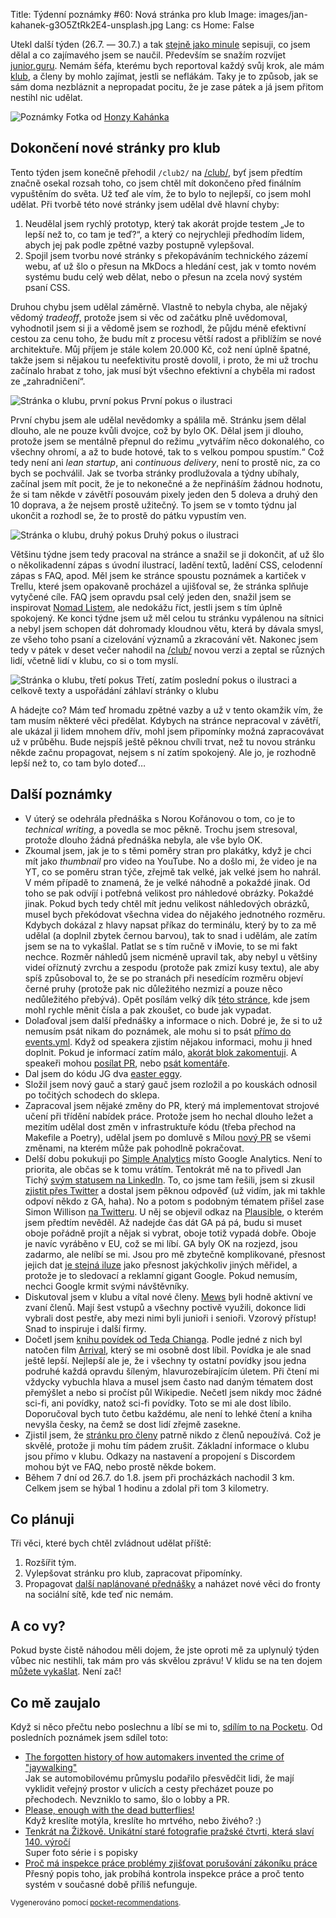 Title: Týdenní poznámky #60: Nová stránka pro klub
Image: images/jan-kahanek-g3O5ZtRk2E4-unsplash.jpg
Lang: cs
Home: False


Utekl další týden (26.7. — 30.7.) a tak [stejně jako minule]({filename}/2021-07-25_tydenni-poznamky-59-plakatky-na-prednasky.md) sepisuji, co jsem dělal a co zajímavého jsem se naučil. Především se snažím rozvíjet [junior.guru](https://junior.guru/). Nemám šéfa, kterému bych reportoval každý svůj krok, ale mám [klub](https://junior.guru/club/), a členy by mohlo zajímat, jestli se neflákám. Taky je to způsob, jak se sám doma nezbláznit a nepropadat pocitu, že je zase pátek a já jsem přitom nestihl nic udělat.

![Poznámky]({static}/images/jan-kahanek-g3O5ZtRk2E4-unsplash.jpg)
Fotka od [Honzy Kahánka](https://unsplash.com/@honza_kahanek)


## Dokončení nové stránky pro klub

Tento týden jsem konečně přehodil `/club2/` na [/club/](https://junior.guru/club/), byť jsem předtím značně osekal rozsah toho, co jsem chtěl mít dokončeno před finálním vypuštěním do světa. Už teď ale vím, že to bylo to nejlepší, co jsem mohl udělat. Při tvorbě této nové stránky jsem udělal dvě hlavní chyby:

1. Neudělal jsem rychlý prototyp, který tak akorát projde testem „Je to lepší než to, co tam je teď?“, a který co nejrychleji předhodím lidem, abych jej pak podle zpětné vazby postupně vylepšoval.
2. Spojil jsem tvorbu nové stránky s překopáváním technického zázemí webu, ať už šlo o přesun na MkDocs a hledání cest, jak v tomto novém systému budu celý web dělat, nebo o přesun na zcela nový systém psaní CSS.

Druhou chybu jsem udělal záměrně. Vlastně to nebyla chyba, ale nějaký vědomý _tradeoff_, protože jsem si věc od začátku plně uvědomoval, vyhodnotil jsem si ji a vědomě jsem se rozhodl, že půjdu méně efektivní cestou za cenu toho, že budu mít z procesu větší radost a přiblížím se nové architektuře. Můj příjem je stále kolem 20.000 Kč, což není úplně špatné, takže jsem si nějakou tu neefektivitu prostě dovolil, i proto, že mi už trochu začínalo hrabat z toho, jak musí být všechno efektivní a chyběla mi radost ze „zahradničení“.

![Stránka o klubu, první pokus]({static}/images/club-page-1.png)
První pokus o ilustraci

První chybu jsem ale udělal nevědomky a spálila mě. Stránku jsem dělal dlouho, ale ne pouze kvůli dvojce, což by bylo OK. Dělal jsem ji dlouho, protože jsem se mentálně přepnul do režimu „vytvářím něco dokonalého, co všechny ohromí, a až to bude hotové, tak to s velkou pompou spustím.“ Což tedy není ani _lean startup_, ani _continuous delivery_, není to prostě nic, za co bych se pochválil. Jak se tvorba stránky prodlužovala a týdny ubíhaly, začínal jsem mít pocit, že je to nekonečné a že nepřináším žádnou hodnotu, že si tam někde v závětří posouvám pixely jeden den 5 doleva a druhý den 10 doprava, a že nejsem prostě užitečný. To jsem se v tomto týdnu jal ukončit a rozhodl se, že to prostě do pátku vypustím ven.

![Stránka o klubu, druhý pokus]({static}/images/club-page-2.png)
Druhý pokus o ilustraci

Většinu týdne jsem tedy pracoval na stránce a snažil se ji dokončit, ať už šlo o několikadenní zápas s úvodní ilustrací, ladění textů, ladění CSS, celodenní zápas s FAQ, apod. Měl jsem ke stránce spoustu poznámek a kartiček v Trellu, které jsem opakovaně procházel a ujišťoval se, že stránka splňuje vytyčené cíle. FAQ jsem opravdu psal celý jeden den, snažil jsem se inspirovat [Nomad Listem](https://nomadlist.com/faq), ale nedokážu říct, jestli jsem s tím úplně spokojený. Ke konci týdne jsem už měl celou tu stránku vypálenou na sítnici a nebyl jsem schopen dát dohromady kloudnou větu, která by dávala smysl, ze všeho toho psaní a cizelování významů a zkracování vět. Nakonec jsem tedy v pátek v deset večer nahodil na [/club/](https://junior.guru/club/) novou verzi a zeptal se různých lidí, včetně lidí v klubu, co si o tom myslí.

![Stránka o klubu, třetí pokus]({static}/images/club-page-3.png)
Třetí, zatím poslední pokus o ilustraci a celkově texty a uspořádání záhlaví stránky o klubu

A hádejte co? Mám teď hromadu zpětné vazby a už v tento okamžik vím, že tam musím některé věci předělat. Kdybych na stránce nepracoval v závětří, ale ukázal ji lidem mnohem dřív, mohl jsem připomínky možná zapracovávat už v průběhu. Bude nejspíš ještě pěknou chvíli trvat, než tu novou stránku někde začnu propagovat, nejsem s ní zatím spokojený. Ale jo, je rozhodně lepší než to, co tam bylo doteď…


## Další poznámky

- V úterý se odehrála přednáška s Norou Kořánovou o tom, co je to _technical writing_, a povedla se moc pěkně. Trochu jsem stresoval, protože dlouho žádná přednáška nebyla, ale vše bylo OK.
- Zkoumal jsem, jak je to s těmi poměry stran pro plakátky, když je chci mít jako _thumbnail_ pro video na YouTube. No a došlo mi, že video je na YT, co se poměru stran týče, zřejmě tak velké, jak velké jsem ho nahrál. V mém případě to znamená, že je velké náhodně a pokaždé jinak. Od toho se pak odvíjí i potřebná velikost pro náhledové obrázky. Pokaždé jinak. Pokud bych tedy chtěl mít jednu velikost náhledových obrázků, musel bych překódovat všechna videa do nějakého jednotného rozměru. Kdybych dokázal z hlavy napsat příkaz do terminálu, který by to za mě udělal (a doplnil zbytek černou barvou), tak to snad i udělám, ale zatím jsem se na to vykašlal. Patlat se s tím ručně v iMovie, to se mi fakt nechce. Rozměr náhledů jsem nicméně upravil tak, aby nebyl u většiny videí oříznutý zvrchu a zespodu (protože pak zmizí kusy textu), ale aby spíš způsoboval to, že se po stranách při nesedícím rozměru objeví černé pruhy (protože pak nic důležitého nezmizí a pouze něco nedůležitého přebývá). Opět posílám velký dík [této stránce](https://www.vypocitejto.cz/trojclenka/), kde jsem mohl rychle měnit čísla a pak zkoušet, co bude jak vypadat.
- Dolaďoval jsem další přednášky a informace o nich. Dobré je, že si to už nemusím psát nikam do poznámek, ale mohu si to psát [přímo do events.yml](https://github.com/honzajavorek/junior.guru/blob/4fca99f06da40c11f8a67b5c0201924d7c123fda/juniorguru/data/events.yml). Když od speakera zjistím nějakou informaci, mohu ji hned doplnit. Pokud je informací zatím málo, [akorát blok zakomentuji](https://github.com/honzajavorek/junior.guru/commit/7ebc3de7bfbb1db2ea3679b573e61ebe24a1d55a). A speakeři mohou [posílat PR](https://github.com/honzajavorek/junior.guru/pull/647), nebo [psát komentáře](https://github.com/honzajavorek/junior.guru/commit/816a24b80a28e01897acdbe8d2f9394602ad6aa1).
- Dal jsem do kódu JG dva [easter eggy](https://cs.wikipedia.org/wiki/Velikono%C4%8Dn%C3%AD_vaj%C3%AD%C4%8Dko_(virtu%C3%A1ln%C3%AD)).
- Složil jsem nový gauč a starý gauč jsem rozložil a po kouskách odnosil po točitých schodech do sklepa.
- Zapracoval jsem nějaké změny do PR, který má implementovat strojové učení při třídění nabídek práce. Protože jsem ho nechal dlouho ležet a mezitím udělal dost změn v infrastruktuře kódu (třeba přechod na Makefile a Poetry), udělal jsem po domluvě s Mílou [nový PR](https://github.com/honzajavorek/junior.guru/pull/655) se všemi změnami, na kterém může pak pohodlně pokračovat.
- Delší dobu pokukuji po [Simple Analytics](https://simpleanalytics.com/) místo Google Analytics. Není to priorita, ale občas se k tomu vrátím. Tentokrát mě na to přivedl Jan Tichý [svým statusem na LinkedIn](https://www.linkedin.com/posts/jantichy_google-analytics-4-masterclass-od-honzy-tich%C3%A9ho-activity-6823300847833821184-t5dI). To, co jsme tam řešili, jsem si zkusil [zjistit přes Twitter](https://twitter.com/SimpleAnalytic/status/1419776056479952901) a dostal jsem pěknou odpověď (už vidím, jak mi takhle odpoví někdo z GA, haha). No a potom s podobným tématem přišel zase Simon Willison [na Twitteru](https://twitter.com/simonw/status/1420798613412663307). U něj se objevil odkaz na [Plausible](https://plausible.io/), o kterém jsem předtím nevěděl. Až nadejde čas dát GA pá pá, budu si muset oboje pořádně projít a nějak si vybrat, oboje totiž vypadá dobře. Oboje je navíc vyráběno v EU, což se mi líbí. GA byly OK na rozjezd, jsou zadarmo, ale nelíbí se mi. Jsou pro mě zbytečně komplikované, přesnost jejich dat [je stejná iluze](https://www.orbitmedia.com/blog/inaccurate-google-analytics-traffic-sources/) jako přesnost jakýchkoliv jiných měřidel, a protože je to sledovací a reklamní gigant Google. Pokud nemusím, nechci Google krmit svými návštěvníky.
- Diskutoval jsem v klubu a vítal nové členy. [Mews](https://www.mews.com/) byli hodně aktivní ve zvaní členů. Mají šest vstupů a všechny poctivě využili, dokonce lidi vybrali dost pestře, aby mezi nimi byli junioři i senioři. Vzorový přístup! Snad to inspiruje i další firmy.
- Dočetl jsem [knihu povídek od Teda Chianga](https://www.goodreads.com/book/show/32200035-arrival). Podle jedné z nich byl natočen film [Arrival](https://www.imdb.com/title/tt2543164/), který se mi osobně dost líbil. Povídka je ale snad ještě lepší. Nejlepší ale je, že i všechny ty ostatní povídky jsou jedna podruhé každá opravdu šíleným, hlavurozebírajícím úletem. Při čtení mi vždycky vybuchla hlava a musel jsem často nad daným tématem dost přemýšlet a nebo si pročíst půl Wikipedie. Nečetl jsem nikdy moc žádné sci-fi, ani povídky, natož sci-fi povídky. Toto se mi ale dost líbilo. Doporučoval bych tuto četbu každému, ale není to lehké čtení a kniha nevyšla česky, na čemž se dost lidí zřejmě zasekne.
- Zjistil jsem, že [stránku pro členy](https://junior.guru/membership/) patrně nikdo z členů nepoužívá. Což je skvělé, protože ji mohu tím pádem zrušit. Základní informace o klubu jsou přímo v klubu. Odkazy na nastavení a propojení s Discordem mohou být ve FAQ, nebo prostě někde bokem.
- Během 7 dní od 26.7. do 1.8. jsem při procházkách nachodil 3 km. Celkem jsem se hýbal 1 hodinu a zdolal při tom 3 kilometry.


## Co plánuji

Tři věci, které bych chtěl zvládnout udělat příště:

1. Rozšířit tým.
2. Vylepšovat stránku pro klub, zapracovat připomínky.
3. Propagovat [další naplánované přednášky](https://junior.guru/events/#planned) a naházet nové věci do fronty na sociální sítě, kde teď nic nemám.


## A co vy?

Pokud byste čistě náhodou měli dojem, že jste oproti mě za uplynulý týden vůbec nic nestihli, tak mám pro vás skvělou zprávu! V klidu se na ten dojem [můžete vykašlat]({filename}/2020-06-04_neni-to-zavod.md). Není zač!


## Co mě zaujalo

Když si něco přečtu nebo poslechnu a líbí se mi to, [sdílím to na Pocketu](https://getpocket.com/@honzajavorek). Od posledních poznámek jsem sdílel toto:

- [The forgotten history of how automakers invented the crime of "jaywalking"](https://getpocket.com/redirect?&url=https%3A%2F%2Fwww.vox.com%2F2015%2F1%2F15%2F7551873%2Fjaywalking-history&h=371350c0f306c15de11e352fb80850f2fd0d9926f2406f77de2c367c23756162)<br>Jak se automobilovému průmyslu podařilo přesvědčit lidi, že mají vyklidit veřejný prostor v ulicích a cesty přecházet pouze po přechodech. Nevzniklo to samo, šlo o lobby a PR.
- [Please, enough with the dead butterflies!](https://getpocket.com/redirect?&url=https%3A%2F%2Fwww.emilydamstra.com%2Fplease-enough-dead-butterflies%2F&h=f65106c797666de277ba5ae552492b3862de9ac77450e3fe562947adfe5cc1a1)<br>Když kreslíte motýla, kreslíte ho mrtvého, nebo živého? :)
- [Tenkrát na Žižkově. Unikátní staré fotografie pražské čtvrti, která slaví 140. výročí](https://getpocket.com/redirect?&url=https%3A%2F%2Fzpravy.aktualne.cz%2Fdomaci%2Ftenkrat-na-zizkove-unikatni-stare-fotografie-prazske-ctvrti%2Fr%7E75986ce4b3cd11ebb9860cc47ab5f122%2F&h=ed9e17b3bfdf63e698022e2e08699cd3038a15d7a68288b7f0c7368a6a389c1d)<br>Super foto série i s popisky
- [Proč má inspekce práce problémy zjišťovat porušování zákoníku práce](https://getpocket.com/redirect?&url=https%3A%2F%2Fa2larm.cz%2F2021%2F07%2Fproc-ma-inspekce-prace-problemy-zjistovat-porusovani-zakoniku-prace%2F&h=fa0e213874ea0b8751e4b92338d1c34275c6d8d8838ccdb7b4448e41dd089e49)<br>Přesný popis toho, jak probíhá kontrola inspekce práce a proč tento systém v současné době příliš nefunguje.

<small>Vygenerováno pomocí <a href="https://pypi.org/project/pocket-recommendations/">pocket-recommendations</a>.</small>
